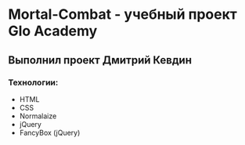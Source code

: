 # Mortal-Combat - учебный проект Glo Academy
## Выполнил проект Дмитрий Кевдин
### Технологии:
- HTML
- CSS
- Normalaize
- jQuery
- FancyBox (jQuery)
